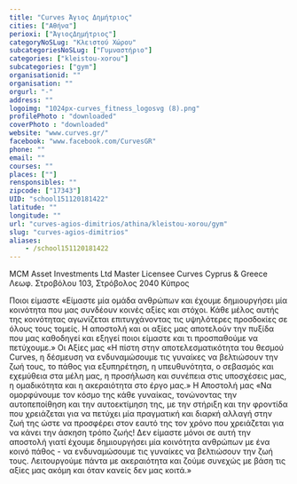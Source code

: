 ```yaml
---
title: "Curves Άγιος Δημήτριος"
cities: ["Αθήνα"]
perioxi: ["ΆγιοςΔημήτριος"]
categoryNoSLug: "Κλειστού Χώρου"
subcategoriesNoSLug: ["Γυμναστήριο"]
categories: ["kleistou-xorou"]
subcategories: ["gym"]
organisationid: ""
organisation: ""
orgurl: "-"
address: ""
logoimg: "1024px-curves_fitness_logosvg (8).png"
profilePhoto : "downloaded"
coverPhoto : "downloaded"
website: "www.curves.gr/"
facebook: "www.facebook.com/CurvesGR"
phone: ""
email: ""
courses: ""
places: [""]
rensponsibles: ""
zipcode: ["17343"]
UID: "school151120181422"
latitude: ""
longitude: ""
url: "curves-agios-dimitrios/athina/kleistou-xorou/gym"
slug: "curves-agios-dimitrios"
aliases:
    - /school151120181422
---
```



MCM Asset Investments Ltd Master Licensee Curves Cyprus &amp; Greece Λεωφ. Στροβόλου 103, Στρόβολος 2040 Κύπρος

Ποιοι είμαστε «Είμαστε μία ομάδα ανθρώπων και έχουμε δημιουργήσει μία κοινότητα που μας συνδέουν κοινές αξίες και στόχοι. Κάθε μέλος αυτής της κοινότητας αγωνίζεται επιτυγχάνοντας τις υψηλότερες προσδοκίες σε όλους τους τομείς. Η αποστολή και οι αξίες μας αποτελούν την πυξίδα που μας καθοδηγεί και εξηγεί ποιοι είμαστε και τι προσπαθούμε να πετύχουμε.» Οι Αξίες μας «Η πίστη στην αποτελεσματικότητα του θεσμού Curves, η δέσμευση να ενδυναμώσουμε τις γυναίκες να βελτιώσουν την ζωή τους, το πάθος για εξυπηρέτηση, η υπευθυνότητα, ο σεβασμός και εχεμύθεια στα μέλη μας, η προσήλωση και συνέπεια στις υποσχέσεις μας, η ομαδικότητα και η ακεραιότητα στο έργο μας.» Η Αποστολή μας «Να ομορφύνουμε τον κόσμο της κάθε γυναίκας, τονώνοντας την αυτοπεποίθηση και την αυτοεκτίμηση της, με την στήριξη και την φροντίδα που χρειάζεται για να πετύχει μία πραγματική και διαρκή αλλαγή στην ζωή της ώστε να προσφέρει στον εαυτό της τον χρόνο που χρειάζεται για να κάνει την άσκηση τρόπο ζωής! Δεν είμαστε μόνοι σε αυτή την αποστολή γιατί έχουμε δημιουργήσει μία κοινότητα ανθρώπων με ένα κοινό πάθος - να ενδυναμώσουμε τις γυναίκες να βελτιώσουν την ζωή τους. Λειτουργούμε πάντα με ακεραιότητα και ζούμε συνεχώς με βάση τις αξίες μας ακόμη και όταν κανείς δεν μας κοιτά.»